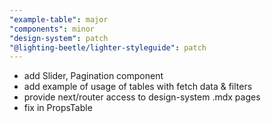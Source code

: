 ```yaml
---
"example-table": major
"components": minor
"design-system": patch
"@lighting-beetle/lighter-styleguide": patch
---
```


- add Slider, Pagination component
- add example of usage of tables with fetch data & filters
- provide next/router access to design-system .mdx pages
- fix in PropsTable

